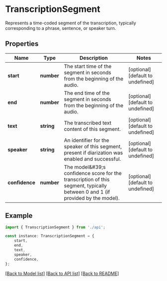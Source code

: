 # TranscriptionSegment

Represents a time-coded segment of the transcription, typically corresponding to a phrase, sentence, or speaker turn.

## Properties

Name | Type | Description | Notes
------------ | ------------- | ------------- | -------------
**start** | **number** | The start time of the segment in seconds from the beginning of the audio. | [optional] [default to undefined]
**end** | **number** | The end time of the segment in seconds from the beginning of the audio. | [optional] [default to undefined]
**text** | **string** | The transcribed text content of this segment. | [optional] [default to undefined]
**speaker** | **string** | An identifier for the speaker of this segment, present if diarization was enabled and successful. | [optional] [default to undefined]
**confidence** | **number** | The model\&#39;s confidence score for the transcription of this segment, typically between 0 and 1 (if provided by the model). | [optional] [default to undefined]

## Example

```typescript
import { TranscriptionSegment } from './api';

const instance: TranscriptionSegment = {
    start,
    end,
    text,
    speaker,
    confidence,
};
```

[[Back to Model list]](../README.md#documentation-for-models) [[Back to API list]](../README.md#documentation-for-api-endpoints) [[Back to README]](../README.md)
